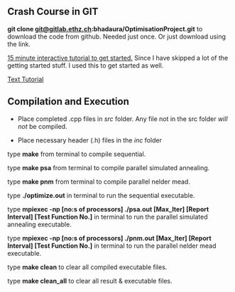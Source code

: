 ## Crash Course in GIT 

**git clone git@gitlab.ethz.ch:bhadaura/OptimisationProject.git** to download 
the code from github. Needed just once. Or just download using the link.

[15 minute interactive tutorial to get started.](https://try.github.io/levels/1/challenges/1)
Since I have skipped a lot of the getting started stuff. I used this to get started as well.

[Text Tutorial](https://git-scm.com/docs/gittutorial)

## Compilation and Execution 

* Place completed .cpp files in *src* folder. Any file not in the src folder *will not* be compiled.

* Place necessary header (.h) files in the *inc* folder

type **make** from terminal to compile sequential. 

type **make psa** from terminal to compile parallel simulated annealing. 

type **make pnm** from terminal to compile parallel nelder mead. 

type **./optimize.out** in terminal to run the sequential executable. 

type **mpiexec -np [no:s of processors] ./psa.out [Max_Iter] [Report Interval] [Test Function No.]** in terminal to run the parallel simulated annealing executable. 

type **mpiexec -np [no:s of processors] ./pnm.out [Max_Iter] [Report Interval] [Test Function No.]** in terminal to run the parallel nelder mead executable. 

type **make clean** to clear all compiled executable files. 

type **make clean_all** to clear all result & executable files.    






 
